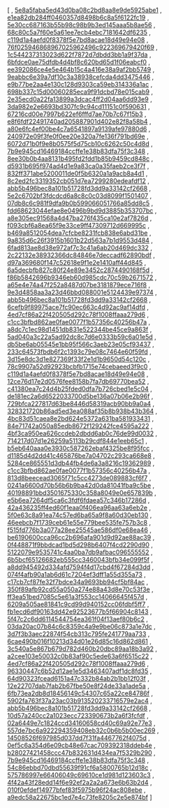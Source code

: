[
, [5e8a5faba5ed43d0ba08c2bd8aa8e9de5925abe1](https://github.com/apache/wicket/commit/5e8a5faba5ed43d0ba08c2bd8aa8e9de5925abe1)
, [e1ea82db284ff0460357d8498b6c8a5f6122fc19](https://github.com/apache/wicket/commit/e1ea82db284ff0460357d8498b6c8a5f6122fc19)
, [5e30cc687163b55b98c98b9b3ed145aaa5b8ae56](https://github.com/apache/wicket/commit/5e30cc687163b55b98c98b9b3ed145aaa5b8ae56)
, [68c80c5a7f60e5a61ee7ecb4ebc7181642df6235](https://github.com/apache/wicket/commit/68c80c5a7f60e5a61ee7ecb4ebc7181642df6235)
, [c119d1a4aefd0f8378f5e7bd8acae18d49e94e08](https://github.com/apache/wicket/commit/c119d1a4aefd0f8378f5e7bd8acae18d49e94e08)
, [76f025946868967025962496c922369679420f69](https://github.com/apache/wicket/commit/76f025946868967025962496c922369679420f69)
, [1c544237313023d622f7872d7dbdd3bb1a9f37da](https://github.com/apache/wicket/commit/1c544237313023d622f7872d7dbdd3bb1a9f37da)
, [6bfdce0ae75dfdb4d4bf8c620bd65d1f06eabcf0](https://github.com/apache/wicket/commit/6bfdce0ae75dfdb4d4bf8c620bd65d1f06eabcf0)
, [ee392086ce4e5e464b15c4a416e38a9af2bb5749](https://github.com/apache/wicket/commit/ee392086ce4e5e464b15c4a416e38a9af2bb5749)
, [9eabbc6e39a7df10c3a38938cefcda4dd3475446](https://github.com/apache/wicket/commit/9eabbc6e39a7df10c3a38938cefcda4dd3475446)
, [e9b77be2aa4e130c128d9303ca59eb314336a1ac](https://github.com/apache/wicket/commit/e9b77be2aa4e130c128d9303ca59eb314336a1ac)
, [698b337c15d00060285eca9f91dcbd78e015cab9](https://github.com/apache/wicket/commit/698b337c15d00060285eca9f91dcbd78e015cab9)
, [2e35ecd0a22fa13899a3dcac4ff2d04aa6dd93e9](https://github.com/apache/wicket/commit/2e35ecd0a22fa13899a3dcac4ff2d04aa6dd93e9)
, [3da982e2e6693bd307fc9c94cd11151c0f590631](https://github.com/apache/wicket/commit/3da982e2e6693bd307fc9c94cd11151c0f590631)
, [67216cd00e7997b622ef6fffd7ae70b7c67f15b3](https://github.com/apache/wicket/commit/67216cd00e7997b622ef6fffd7ae70b7c67f15b3)
, [e8f6fdf22491740ad205887901d402e82f8a58b4](https://github.com/apache/wicket/commit/e8f6fdf22491740ad205887901d402e82f8a58b4)
, [a80e6fc4ef00be4c7a6541897a9139afe97880d6](https://github.com/apache/wicket/commit/a80e6fc4ef00be4c7a6541897a9139afe97880d6)
, [240972e09f3fe0f0ee20e320a7fe136f791bd69e](https://github.com/apache/wicket/commit/240972e09f3fe0f0ee20e320a7fe136f791bd69e)
, [6072d71b0f9e8b0575f5d75cb10c6262c50c4d8d](https://github.com/apache/wicket/commit/6072d71b0f9e8b0575f5d75cb10c6262c50c4d8d)
, [7b9e945cd16469184ccffe1e38b83dfa75f3c348](https://github.com/apache/wicket/commit/7b9e945cd16469184ccffe1e38b83dfa75f3c348)
, [8ee30b0b4aa8131b495fd2fdd1b85b9459cd848c](https://github.com/apache/wicket/commit/8ee30b0b4aa8131b495fd2fdd1b85b9459cd848c)
, [d5931b695f974ad4d1e9a83ca0a35faeb2ce3f7f](https://github.com/apache/wicket/commit/d5931b695f974ad4d1e9a83ca0a35faeb2ce3f7f)
, [832ff371abe5200011de0f5b6320a1a9acb8a4d1](https://github.com/apache/wicket/commit/832ff371abe5200011de0f5b6320a1a9acb8a4d1)
, [8c2ed2fc3319352cb051d7ea7299280edeafdf12](https://github.com/apache/wicket/commit/8c2ed2fc3319352cb051d7ea7299280edeafdf12)
, [abb5b496bec8a101b51728fd3dd9a33142cf2668](https://github.com/apache/wicket/commit/abb5b496bec8a101b51728fd3dd9a33142cf2668)
, [5e2c6702bf3fdcdcd6a8c8c0c03d8099f1501407](https://github.com/apache/wicket/commit/5e2c6702bf3fdcdcd6a8c8c0c03d8099f1501407)
, [07db8c6c981f9dfa9b0b599066051766a85dd8c5](https://github.com/apache/wicket/commit/07db8c6c981f9dfa9b0b599066051766a85dd8c5)
, [fdd68623044efae8e0496b9bd9d3885b353707bc](https://github.com/apache/wicket/commit/fdd68623044efae8e0496b9bd9d3885b353707bc)
, [a8e305ec91568a4d47ba276f435ca10e2af7826d](https://github.com/apache/wicket/commit/a8e305ec91568a4d47ba276f435ca10e2af7826d)
, [f093cbf6a8ea65f9e33ce9ff47309712d669995c](https://github.com/apache/wicket/commit/f093cbf6a8ea65f9e33ce9ff47309712d669995c)
, [b469a8512054dea7cfcbe8231fcb838e6abd31be](https://github.com/apache/wicket/commit/b469a8512054dea7cfcbe8231fcb838e6abd31be)
, [9a835d6c26f3915b1601b22d563a7b1d9553d484](https://github.com/apache/wicket/commit/9a835d6c26f3915b1601b22d563a7b1d9553d484)
, [6fad813ae8d38e972af7c3c41a6ab20d469dc332](https://github.com/apache/wicket/commit/6fad813ae8d38e972af7c3c41a6ab20d469dc332)
, [2c22132e38932366dc84846e7deccadf62890bdf](https://github.com/apache/wicket/commit/2c22132e38932366dc84846e7deccadf62890bdf)
, [d97a369680f147c52618e9f1e2e1410aff44d845](https://github.com/apache/wicket/commit/d97a369680f147c52618e9f1e2e1410aff44d845)
, [6a5decbfb827c80f24e89e3452c2874490168f5d](https://github.com/apache/wicket/commit/6a5decbfb827c80f24e89e3452c2874490168f5d)
, [f86b5842696b9346eb60d985cdc70c59b2671572](https://github.com/apache/wicket/commit/f86b5842696b9346eb60d985cdc70c59b2671572)
, [a65e4e74a47f252a8487d07be3181879ece716f8](https://github.com/apache/wicket/commit/a65e4e74a47f252a8487d07be3181879ece716f8)
, [9e3d4858aa3a23d46bbd088001e5124439e97374](https://github.com/apache/wicket/commit/9e3d4858aa3a23d46bbd088001e5124439e97374)
, [abb5b496bec8a101b51728fd3dd9a33142cf2668](https://github.com/apache/wicket/commit/abb5b496bec8a101b51728fd3dd9a33142cf2668)
, [6cefb9f89975ace7fc90ec663c4d92ac9af14dfd](https://github.com/apache/wicket/commit/6cefb9f89975ace7fc90ec663c4d92ac9af14dfd)
, [4ed7cf86a22f420505d292c78f1008ffaaa279d6](https://github.com/apache/wicket/commit/4ed7cf86a22f420505d292c78f1008ffaaa279d6)
, [c1cc3bfbd862ae0fae0077f1b57356c40256b47a](https://github.com/apache/wicket/commit/c1cc3bfbd862ae0fae0077f1b57356c40256b47a)
, [a8dc7c1ec98d1451db831e522344be45ce9a863f](https://github.com/apache/wicket/commit/a8dc7c1ec98d1451db831e522344be45ce9a863f)
, [5ad040a3c22a5ad92dc8c7d6e0333b59c6a01e5d](https://github.com/apache/wicket/commit/5ad040a3c22a5ad92dc8c7d6e0333b59c6a01e5d)
, [db5be6ab05545e1bb95f566c3aeb23e05cf93437](https://github.com/apache/wicket/commit/db5be6ab05545e1bb95f566c3aeb23e05cf93437)
, [233c64573fbdb6f2c1393c79e08c7464e60f59fd](https://github.com/apache/wicket/commit/233c64573fbdb6f2c1393c79e08c7464e60f59fd)
, [3d15e8dc3d1e827369f33f2e1d1b9650d54c120c](https://github.com/apache/wicket/commit/3d15e8dc3d1e827369f33f2e1d1b9650d54c120c)
, [78c9907a52d92923bcbfb1715e74cebaeed3f9c0](https://github.com/apache/wicket/commit/78c9907a52d92923bcbfb1715e74cebaeed3f9c0)
, [c119d1a4aefd0f8378f5e7bd8acae18d49e94e08](https://github.com/apache/wicket/commit/c119d1a4aefd0f8378f5e7bd8acae18d49e94e08)
, [12ce76d17e2d0576fee8158b7fa7db69770bea52](https://github.com/apache/wicket/commit/12ce76d17e2d0576fee8158b7fa7db69770bea52)
, [c41380ea7c24d4b25fded0dfa7b726cbed1e5c04](https://github.com/apache/wicket/commit/c41380ea7c24d4b25fded0dfa7b726cbed1e5c04)
, [de181ec2a6d6522033700d5be136a07b06e2b96f](https://github.com/apache/wicket/commit/de181ec2a6d6522033700d5be136a07b06e2b96f)
, [729bfca227817d63be8446d58319acb90bb9a0a4](https://github.com/apache/wicket/commit/729bfca227817d63be8446d58319acb90bb9a0a4)
, [328321720b86ad5ed3ea088af35b8b938b43b364](https://github.com/apache/wicket/commit/328321720b86ad5ed3ea088af35b8b938b43b364)
, [4bc83d51caea8e2bd624e5372a631ba581933431](https://github.com/apache/wicket/commit/4bc83d51caea8e2bd624e5372a631ba581933431)
, [84e71742a050a85edb8672f129242fce4595a222](https://github.com/apache/wicket/commit/84e71742a050a85edb8672f129242fce4595a222)
, [4bf3ca950ea626ccdeb2dbdd6ab0c76de99d0032](https://github.com/apache/wicket/commit/4bf3ca950ea626ccdeb2dbdd6ab0c76de99d0032)
, [714217d07d1e26259a5113b29cdf844e1eeb65c1](https://github.com/apache/wicket/commit/714217d07d1e26259a5113b29cdf844e1eeb65c1)
, [b5eb640aaa0e3930c587262ebaf4325be8f95fcc](https://github.com/apache/wicket/commit/b5eb640aaa0e3930c587262ebaf4325be8f95fcc)
, [d1185d4d2dd41c465876be7a04702c293ca668e8](https://github.com/apache/wicket/commit/d1185d4d2dd41c465876be7a04702c293ca668e8)
, [5284ce865551d3db44fb4de6a3a8216c19362989](https://github.com/apache/wicket/commit/5284ce865551d3db44fb4de6a3a8216c19362989)
, [c1cc3bfbd862ae0fae0077f1b57356c40256b47a](https://github.com/apache/wicket/commit/c1cc3bfbd862ae0fae0077f1b57356c40256b47a)
, [813d8beecead3065f71c5cc4273de089883cf6f7](https://github.com/apache/wicket/commit/813d8beecead3065f71c5cc4273de089883cf6f7)
, [0241a6600d70b56b6b9ba42d0da81041fba9c5be](https://github.com/apache/wicket/commit/0241a6600d70b56b6b9ba42d0da81041fba9c5be)
, [40198891bbd3501675330c358a8049e0e657839b](https://github.com/apache/wicket/commit/40198891bbd3501675330c358a8049e0e657839b)
, [e5b6ea7264df5ca6c3fdf6fdaea57c346b17286d](https://github.com/apache/wicket/commit/e5b6ea7264df5ca6c3fdf6fdaea57c346b17286d)
, [42a436235ff4ed60f1eaa0f406ea96aa63a6eb2e](https://github.com/apache/wicket/commit/42a436235ff4ed60f1eaa0f406ea96aa63a6eb2e)
, [5f0e63c8a91ea74c57ed6ba65a9f8a60d30eb130](https://github.com/apache/wicket/commit/5f0e63c8a91ea74c57ed6ba65a9f8a60d30eb130)
, [46eebcb7f1739ceb61e55e779bee535fe757b3c8](https://github.com/apache/wicket/commit/46eebcb7f1739ceb61e55e779bee535fe757b3c8)
, [f515fd776b3a077a28ee25545ae586df0e68ea46](https://github.com/apache/wicket/commit/f515fd776b3a077a28ee25545ae586df0e68ea46)
, [be6190600cca96cc2b696afa901d9d92ae88ac39](https://github.com/apache/wicket/commit/be6190600cca96cc2b696afa901d9d92ae88ac39)
, [0f448871f9bbdcad1bd5d298b6407f4cd2290d90](https://github.com/apache/wicket/commit/0f448871f9bbdcad1bd5d298b6407f4cd2290d90)
, [5122079e9535741c4aa0ba7db9afbac096555552](https://github.com/apache/wicket/commit/5122079e9535741c4aa0ba7db9afbac096555552)
, [6b5bcf65126682eb555cc3460043bfb34e099f5f](https://github.com/apache/wicket/commit/6b5bcf65126682eb555cc3460043bfb34e099f5f)
, [a8dd945492d334afd7594f4d17cbd4f67284d3dd](https://github.com/apache/wicket/commit/a8dd945492d334afd7594f4d17cbd4f67284d3dd)
, [074f4afb90a1ab6d61c7204ef3dff1a55d355a73](https://github.com/apache/wicket/commit/074f4afb90a1ab6d61c7204ef3dff1a55d355a73)
, [c17cb7cf87fe32f7bdce34a9693bb94cf5bf84ac](https://github.com/apache/wicket/commit/c17cb7cf87fe32f7bdce34a9693bb94cf5bf84ac)
, [350f89afb92cd55a050a274e88a43d8e70c53f3e](https://github.com/apache/wicket/commit/350f89afb92cd55a050a274e88a43d8e70c53f3e)
, [ff3ea51bed7085c5e61a3f553cc14066645f457d](https://github.com/apache/wicket/commit/ff3ea51bed7085c5e61a3f553cc14066645f457d)
, [6209a505ae81841c9cd99d940152cc06fdbf5ff7](https://github.com/apache/wicket/commit/6209a505ae81841c9cd99d940152cc06fdbf5ff7)
, [fb1ecd6df90163dd42e92523677b5f66904c8143](https://github.com/apache/wicket/commit/fb1ecd6df90163dd42e92523677b5f66904c8143)
, [5f47c2c6dd6114544754ea361f04f13aef80b6c2](https://github.com/apache/wicket/commit/5f47c2c6dd6114544754ea361f04f13aef80b6c2)
, [03da20ac07b84c6c8359c4a9e9be06c873a1e7dc](https://github.com/apache/wicket/commit/03da20ac07b84c6c8359c4a9e9be06c873a1e7dc)
, [3d7f3b3aec22874f54cb313c795fe241779aa733](https://github.com/apache/wicket/commit/3d7f3b3aec22874f54cb313c795fe241779aa733)
, [6cae490b016f10213d34d01e26d85c16d862d861](https://github.com/apache/wicket/commit/6cae490b016f10213d34d01e26d85c16d862d861)
, [3c540a5e867b679d782d460b20dbc89aa18b3a92](https://github.com/apache/wicket/commit/3c540a5e867b679d782d460b20dbc89aa18b3a92)
, [a2cee103e50032c0b83af90c5ede63a6f6515c22](https://github.com/apache/wicket/commit/a2cee103e50032c0b83af90c5ede63a6f6515c22)
, [4ed7cf86a22f420505d292c78f1008ffaaa279d6](https://github.com/apache/wicket/commit/4ed7cf86a22f420505d292c78f1008ffaaa279d6)
, [96330447c6b52d12ae1e5d3463407adf1dc8fd35](https://github.com/apache/wicket/commit/96330447c6b52d12ae1e5d3463407adf1dc8fd35)
, [64d90323fcead6151a47c332b84ab2b1bb12f03f](https://github.com/apache/wicket/commit/64d90323fcead6151a47c332b84ab2b1bb12f03f)
, [12e22707dab7fab2b67fbe50e8f24de33a1ade5a](https://github.com/apache/wicket/commit/12e22707dab7fab2b67fbe50e8f24de33a1ade5a)
, [6fb73ea2db8d18456149c54307c65a22ce84786f](https://github.com/apache/wicket/commit/6fb73ea2db8d18456149c54307c65a22ce84786f)
, [5902fa763f37a23ac03b913520233716579e2ac4](https://github.com/apache/wicket/commit/5902fa763f37a23ac03b913520233716579e2ac4)
, [abb5b496bec8a101b51728fd3dd9a33142cf2668](https://github.com/apache/wicket/commit/abb5b496bec8a101b51728fd3dd9a33142cf2668)
, [10d57a240cc2a1023ecc723390673b2a6f3fcfdf](https://github.com/apache/wicket/commit/10d57a240cc2a1023ecc723390673b2a6f3fcfdf)
, [02a6449e7c1824ccd34160658cd40c69a92e77e3](https://github.com/apache/wicket/commit/02a6449e7c1824ccd34160658cd40c69a92e77e3)
, [557de7bc6a922294359408eb32c0b6b5b00ec269](https://github.com/apache/wicket/commit/557de7bc6a922294359408eb32c0b6b5b00ec269)
, [14508526f697985d037dd7f31fa4467762f4075d](https://github.com/apache/wicket/commit/14508526f697985d037dd7f31fa4467762f4075d)
, [0ef5c6a354d6e09cb48e67cac709392318ddeb4e](https://github.com/apache/wicket/commit/0ef5c6a354d6e09cb48e67cac709392318ddeb4e)
, [b28027421458ccc47b832631d434ea7f5329b290](https://github.com/apache/wicket/commit/b28027421458ccc47b832631d434ea7f5329b290)
, [7b9e945cd16469184ccffe1e38b83dfa75f3c348](https://github.com/apache/wicket/commit/7b9e945cd16469184ccffe1e38b83dfa75f3c348)
, [54c86ebbd70dbd55639f91cf6a5800765b12d18c](https://github.com/apache/wicket/commit/54c86ebbd70dbd55639f91cf6a5800765b12d18c)
, [575786997e66406049c69610ce1d981d123603c3](https://github.com/apache/wicket/commit/575786997e66406049c69610ce1d981d123603c3)
, [4f42a43f28edd14f6e92ef2a2a2a673e6b63b2d4](https://github.com/apache/wicket/commit/4f42a43f28edd14f6e92ef2a2a2a673e6b63b2d4)
, [010f0efdef14977bfef83f5975b96f24ac808ebe](https://github.com/apache/wicket/commit/010f0efdef14977bfef83f5975b96f24ac808ebe)
, [a9edc58a22675bc1ed7e4c73fe8205c2e5e874bf](https://github.com/apache/wicket/commit/a9edc58a22675bc1ed7e4c73fe8205c2e5e874bf)
]